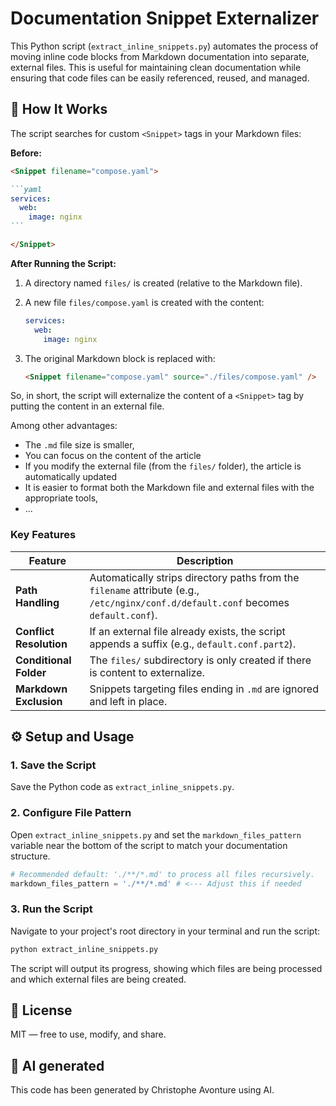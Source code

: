 # Documentation Snippet Externalizer

This Python script (`extract_inline_snippets.py`) automates the process of moving inline code blocks from Markdown documentation into separate, external files. This is useful for maintaining clean documentation while ensuring that code files can be easily referenced, reused, and managed.

## 🚀 How It Works

The script searches for custom `<Snippet>` tags in your Markdown files:

**Before:**

````markdown
<Snippet filename="compose.yaml">

```yaml
services:
  web:
    image: nginx
```

</Snippet>
````

**After Running the Script:**

1. A directory named `files/` is created (relative to the Markdown file).
2. A new file `files/compose.yaml` is created with the content:

    ```yaml
    services:
      web:
        image: nginx
    ```

3. The original Markdown block is replaced with:

    ```markdown
    <Snippet filename="compose.yaml" source="./files/compose.yaml" />
    ```

So, in short, the script will externalize the content of a `<Snippet>` tag by putting the content in an external file.

Among other advantages:

* The `.md` file size is smaller,
* You can focus on the content of the article
* If you modify the external file (from the `files/` folder), the article is automatically updated
* It is easier to format both the Markdown file and external files with the appropriate tools,
* ...

### Key Features

| Feature | Description |
| --- | --- |
| **Path Handling** | Automatically strips directory paths from the `filename` attribute (e.g., `/etc/nginx/conf.d/default.conf` becomes `default.conf`). |
| **Conflict Resolution** | If an external file already exists, the script appends a suffix (e.g., `default.conf.part2`). |
| **Conditional Folder** | The `files/` subdirectory is only created if there is content to externalize. |
| **Markdown Exclusion**| Snippets targeting files ending in `.md` are ignored and left in place. |

## ⚙️ Setup and Usage

### 1. Save the Script

Save the Python code as `extract_inline_snippets.py`.

### 2. Configure File Pattern

Open `extract_inline_snippets.py` and set the `markdown_files_pattern` variable near the bottom of the script to match your documentation structure.

```python
# Recommended default: './**/*.md' to process all files recursively.
markdown_files_pattern = './**/*.md' # <--- Adjust this if needed
```

### 3. Run the Script

Navigate to your project's root directory in your terminal and run the script:

```bash
python extract_inline_snippets.py
```

The script will output its progress, showing which files are being processed and which external files are being created.

## 📄 License

MIT — free to use, modify, and share.

## 💬 AI generated

This code has been generated by Christophe Avonture using AI.
